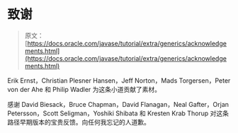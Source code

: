 # 致谢

> 原文： [https://docs.oracle.com/javase/tutorial/extra/generics/acknowledgements.html](https://docs.oracle.com/javase/tutorial/extra/generics/acknowledgements.html)

Erik Ernst，Christian Plesner Hansen，Jeff Norton，Mads Torgersen，Peter von der Ahe 和 Philip Wadler 为这条小道贡献了素材。

感谢 David Biesack，Bruce Chapman，David Flanagan，Neal Gafter，Orjan Petersson，Scott Seligman，Yoshiki Shibata 和 Kresten Krab Thorup 对这条路径早期版本的宝贵反馈。向任何我忘记的人道歉。